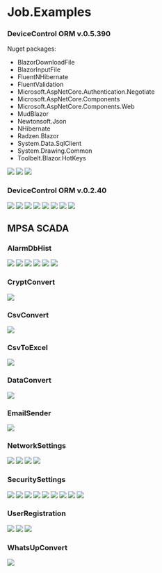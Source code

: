 # Job.Examples

### DeviceControl ORM v.0.5.390

Nuget packages:

- BlazorDownloadFile
- BlazorInputFile
- FluentNHibernate
- FluentValidation
- Microsoft.AspNetCore.Authentication.Negotiate
- Microsoft.AspNetCore.Components
- Microsoft.AspNetCore.Components.Web
- MudBlazor
- Newtonsoft.Json
- NHibernate
- Radzen.Blazor
- System.Data.SqlClient
- System.Drawing.Common
- Toolbelt.Blazor.HotKeys

![](Vladimir_Standard/DeviceControl/v.0.5.390/Index.png?raw=true)
![](Vladimir_Standard/DeviceControl/v.0.5.390/Info.png?raw=true)
![](Vladimir_Standard/DeviceControl/v.0.5.390/Logs.png?raw=true)


### DeviceControl ORM v.0.2.40
![](Vladimir_Standard/DeviceControl/v.0.2.40/ScaleEntities.png?raw=true)
![](Vladimir_Standard/DeviceControl/v.0.2.40/ScaleEntity.png?raw=true)
![](Vladimir_Standard/DeviceControl/v.0.2.40/PluEntity.png?raw=true)
![](Vladimir_Standard/DeviceControl/v.0.2.40/TemplateEntities.png?raw=true)
![](Vladimir_Standard/DeviceControl/v.0.2.40/TemplateEntity.png?raw=true)
![](Vladimir_Standard/DeviceControl/v.0.2.40/TemplateResourceEntities.png?raw=true)
![](Vladimir_Standard/DeviceControl/v.0.2.40/ProductFacilityEntity.png?raw=true)
![](Vladimir_Standard/DeviceControl/v.0.2.40/WorkshopEntity.png?raw=true)


## MPSA SCADA

### AlarmDbHist
![](Active_Telecom_MPSA/AlarmDbHist/Main.png?raw=true)
![](Active_Telecom_MPSA/AlarmDbHist/Settings_1.png?raw=true)
![](Active_Telecom_MPSA/AlarmDbHist/Settings_2.png?raw=true)
![](Active_Telecom_MPSA/AlarmDbHist/Settings_3.png?raw=true)
![](Active_Telecom_MPSA/AlarmDbHist/Settings_4.png?raw=true)
![](Active_Telecom_MPSA/AlarmDbHist/Settings_5.png?raw=true)

### CryptConvert
![](Active_Telecom_MPSA/CryptConvert/Main.png?raw=true)

### CsvConvert
![](Active_Telecom_MPSA/CsvConvert/Main.png?raw=true)

### CsvToExcel
![](Active_Telecom_MPSA/CsvToExcel/Main.png?raw=true)

### DataConvert
![](Active_Telecom_MPSA/DataConvert/Main.png?raw=true)

### EmailSender
![](Active_Telecom_MPSA/EmailSender/Main.png?raw=true)

### NetworkSettings
![](Active_Telecom_MPSA/NetworkSettings/Main_1.png?raw=true)
![](Active_Telecom_MPSA/NetworkSettings/Main_2.png?raw=true)
![](Active_Telecom_MPSA/NetworkSettings/Main_3.png?raw=true)
![](Active_Telecom_MPSA/NetworkSettings/Main_4.png?raw=true)

### SecuritySettings
![](Active_Telecom_MPSA/SecuritySettings/Registry.png?raw=true)
![](Active_Telecom_MPSA/SecuritySettings/Files.png?raw=true)
![](Active_Telecom_MPSA/SecuritySettings/Registry_setup.png?raw=true)
![](Active_Telecom_MPSA/SecuritySettings/PPO.png?raw=true)
![](Active_Telecom_MPSA/SecuritySettings/MLGPO.png?raw=true)
![](Active_Telecom_MPSA/SecuritySettings/Load.png?raw=true)
![](Active_Telecom_MPSA/SecuritySettings/Services.png?raw=true)
![](Active_Telecom_MPSA/SecuritySettings/Troubleshooting.png?raw=true)
![](Active_Telecom_MPSA/SecuritySettings/PO.png?raw=true)

### UserRegistration
![](Active_Telecom_MPSA/UserRegistration/Main.png?raw=true)
![](Active_Telecom_MPSA/UserRegistration/Settings_groups.png?raw=true)
![](Active_Telecom_MPSA/UserRegistration/Settings_users.png?raw=true)

### WhatsUpConvert
![](Active_Telecom_MPSA/WhatsUpConvert/Main.png?raw=true)
